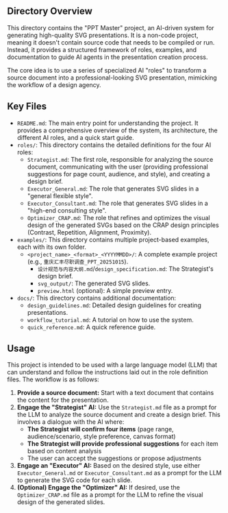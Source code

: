 ## Directory Overview

This directory contains the "PPT Master" project, an AI-driven system for generating high-quality SVG presentations. It is a non-code project, meaning it doesn't contain source code that needs to be compiled or run. Instead, it provides a structured framework of roles, examples, and documentation to guide AI agents in the presentation creation process.

The core idea is to use a series of specialized AI "roles" to transform a source document into a professional-looking SVG presentation, mimicking the workflow of a design agency.

## Key Files

*   `README.md`: The main entry point for understanding the project. It provides a comprehensive overview of the system, its architecture, the different AI roles, and a quick start guide.
*   `roles/`: This directory contains the detailed definitions for the four AI roles:
    *   `Strategist.md`: The first role, responsible for analyzing the source document, communicating with the user (providing professional suggestions for page count, audience, and style), and creating a design brief.
    *   `Executor_General.md`: The role that generates SVG slides in a "general flexible style".
    *   `Executor_Consultant.md`: The role that generates SVG slides in a "high-end consulting style".
    *   `Optimizer_CRAP.md`: The role that refines and optimizes the visual design of the generated SVGs based on the CRAP design principles (Contrast, Repetition, Alignment, Proximity).
*   `examples/`: This directory contains multiple project-based examples, each with its own folder.
    *   `<project_name>_<format>_<YYYYMMDD>/`: A complete example project (e.g., `重庆汇丰尽职调查_PPT_20251015`).
        *   `设计规范与内容大纲.md`/`design_specification.md`: The Strategist's design brief.
        *   `svg_output/`: The generated SVG slides.
        *   `preview.html` (optional): A simple preview entry.
*   `docs/`: This directory contains additional documentation:
    *   `design_guidelines.md`: Detailed design guidelines for creating presentations.
    *   `workflow_tutorial.md`: A tutorial on how to use the system.
    *   `quick_reference.md`: A quick reference guide.

## Usage

This project is intended to be used with a large language model (LLM) that can understand and follow the instructions laid out in the role definition files. The workflow is as follows:

1.  **Provide a source document:** Start with a text document that contains the content for the presentation.
2.  **Engage the "Strategist" AI:** Use the `Strategist.md` file as a prompt for the LLM to analyze the source document and create a design brief. This involves a dialogue with the AI where:
    - **The Strategist will confirm four items** (page range, audience/scenario, style preference, canvas format)
    - **The Strategist will provide professional suggestions** for each item based on content analysis
    - The user can accept the suggestions or propose adjustments
3.  **Engage an "Executor" AI:** Based on the desired style, use either `Executor_General.md` or `Executor_Consultant.md` as a prompt for the LLM to generate the SVG code for each slide.
4.  **(Optional) Engage the "Optimizer" AI:** If desired, use the `Optimizer_CRAP.md` file as a prompt for the LLM to refine the visual design of the generated slides.
